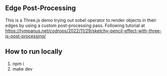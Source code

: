 ## Edge Post-Processing

This is a Three.js demo trying out sobel operator to render objects in their edges by using a custom post-processing pass. Following tutorial at https://tympanus.net/codrops/2022/11/29/sketchy-pencil-effect-with-three-js-post-processing/

## How to run locally

1. npm i
2. make dev
